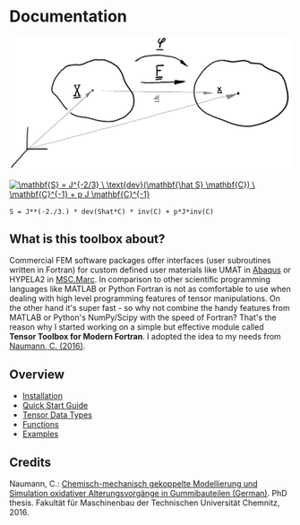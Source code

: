# Documentation

![Tensor Toolbox for Modern Fortran](images/header.JPG)

<a href="https://www.codecogs.com/eqnedit.php?latex=\mathbf{S}&space;=&space;J^{-2/3}&space;\&space;\text{dev}(\mathbf{\hat&space;S}&space;\mathbf{C})&space;\&space;\mathbf{C}^{-1}&space;&plus;&space;p&space;J&space;\mathbf{C}^{-1}" target="_blank"><img src="https://latex.codecogs.com/gif.latex?\mathbf{S}&space;=&space;J^{-2/3}&space;\&space;\text{dev}(\mathbf{\hat&space;S}&space;\mathbf{C})&space;\&space;\mathbf{C}^{-1}&space;&plus;&space;p&space;J&space;\mathbf{C}^{-1}" title="\mathbf{S} = J^{-2/3} \ \text{dev}(\mathbf{\hat S} \mathbf{C}) \ \mathbf{C}^{-1} + p J \mathbf{C}^{-1}" /></a>

```
S = J**(-2./3.) * dev(Shat*C) * inv(C) + p*J*inv(C)
```

## What is this toolbox about?

Commercial FEM software packages offer interfaces (user subroutines written in Fortran) for custom defined user materials like UMAT in [Abaqus](https://www.3ds.com/products-services/simulia/products/abaqus/) or HYPELA2 in [MSC.Marc](http://www.mscsoftware.com/product/marc). In comparison to other scientific programming languages like MATLAB or Python Fortran is not as comfortable to use when dealing with high level programming features of tensor manipulations. On the other hand it's super fast - so why not combine the handy features from MATLAB or Python's NumPy/Scipy with the speed of Fortran? That's the reason why I started working on a simple but effective module called **Tensor Toolbox for Modern Fortran**. I adopted the idea to my needs from [Naumann, C. (2016)](http://nbn-resolving.de/urn:nbn:de:bsz:ch1-qucosa-222075).

## Overview
- [Installation](installation.md)
- [Quick Start Guide](quickstartguide.md)
- [Tensor Data Types](tensordatatypes.md)
- [Functions](functions.md)
- [Examples](example_hypela2.md)

## Credits
Naumann, C.: [Chemisch-mechanisch gekoppelte Modellierung und Simulation oxidativer Alterungsvorgänge in Gummibauteilen (German)](http://nbn-resolving.de/urn:nbn:de:bsz:ch1-qucosa-222075). PhD thesis. Fakultät für Maschinenbau der Technischen Universität Chemnitz, 2016.

